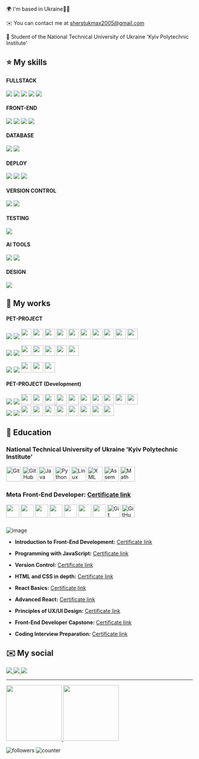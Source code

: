 🌍  I'm based in Ukraine💙💛

✉️  You can contact me at [sherstukmax2005@gmail.com](mailto:sherstukmax2005@gmail.com)

🧠  Student of the National Technical University of Ukraine 'Kyiv Polytechnic Institute'​

⭐ My skills
-------------------
#### FULLSTACK
<a href="https://nextjs.org/"><img src="https://img.shields.io/badge/NEXT%20JS-111?style=for-the-badge&logo=nextdotjs&logoColor=white"/></a> 
<a href="https://react.dev/"><img src="https://img.shields.io/badge/REACT JS-61DAFB?style=for-the-badge&logo=react&logoColor=black"/></a> 
<a href="https://www.typescriptlang.org/"><img src="https://img.shields.io/badge/TYPESCRIPT-358EF1?style=for-the-badge&logo=typescript&logoColor=white"/></a>
<a href="https://en.wikipedia.org/wiki/JavaScript"><img src="https://img.shields.io/badge/JAVASCRIPT-F7DF1E?style=for-the-badge&logo=javascript&logoColor=black"/></a> 
<a href="https://graphql.org/"><img src="https://img.shields.io/badge/GRAPHQL-E10098?style=for-the-badge&logo=graphql&logoColor=white"/></a>

#### FRONT-END
<a href="https://tailwindcss.com/"><img src="https://img.shields.io/badge/tailwind-06B6D4?style=for-the-badge&logo=tailwindcss&logoColor=white"/></a>
<a href="https://sass-lang.com/"><img src="https://img.shields.io/badge/SCSS-CC6699?style=for-the-badge&logo=sass&logoColor=white"/></a>
<a href="https://en.wikipedia.org/wiki/CSS"><img src="https://img.shields.io/badge/CSS-1572B6?style=for-the-badge&logo=css3&logoColor=white"/></a>
<a href="https://en.wikipedia.org/wiki/HTML"><img src="https://img.shields.io/badge/HTML-E34F26?style=for-the-badge&logo=html5&logoColor=white"/></a>

#### DATABASE 
<a href="https://www.prisma.io/"><img src="https://img.shields.io/badge/PRISMA-2d3748?style=for-the-badge&logo=prisma&logoColor=white"/></a>
<a href="https://supabase.com/"><img src="https://img.shields.io/badge/supabase-3ECF8E?style=for-the-badge&logo=supabase&logoColor=white"/></a>

#### DEPLOY
<a href="https://vercel.com/home"><img src="https://img.shields.io/badge/VERCEL-000?style=for-the-badge&logo=vercel&logoColor=white"/></a>
<a href="https://firebase.google.com/"><img src="https://img.shields.io/badge/FAREBASE-DD2C00?style=for-the-badge&logo=firebase&logoColor=white"/></a>
<a href="https://pages.github.com/"><img src="https://img.shields.io/badge/GITHUB_PAGES-181717?style=for-the-badge&logo=github&logoColor=white"/></a>

#### VERSION CONTROL
<a href="https://git-scm.com/"><img src="https://img.shields.io/badge/GIT-DD2C00?style=for-the-badge&logo=git&logoColor=white"/></a>
<a href="https://github.com/"><img src="https://img.shields.io/badge/GITHUB-181717?style=for-the-badge&logo=github&logoColor=white"/></a>

#### TESTING
<a href="https://jestjs.io/"><img src="https://img.shields.io/badge/jest-C21325?style=for-the-badge&logo=jest&logoColor=white"/></a>

#### AI TOOLS
<a href="https://chat.openai.com/"><img src="https://img.shields.io/badge/CHATGPT-3A6?style=for-the-badge&logo=openai&logoColor=white"/></a>
<a href="https://github.com/features/copilot"><img src="https://img.shields.io/badge/GITHUB_COPILOT-181717?style=for-the-badge&logo=githubcopilot&logoColor=white"/></a>

#### DESIGN
<a href="https://github.com/features/copilot"><img src="https://img.shields.io/badge/figma-F24E1E?style=for-the-badge&logo=figma&logoColor=white"/></a>


📁 My works
-------------------
#### PET-PROJECT
<div>
 <a href="https://github.com/Maxson71/SMARTFOLIO/blob/master/README.md"><img src="https://img.shields.io/badge/SMARTFOLIO-128C76?style=for-the-badge"/></a> 
 <a href="https://github.com/Maxson71/SMARTFOLIO"><img src="https://img.shields.io/badge/REPOSITORY-222?style=for-the-badge&logo=github&logoColor=white"/></a>
 <a href="https://nextjs.org/"><img height="28" width="28" src="https://cdn.simpleicons.org/nextdotjs" /></a>
 <a href="https://react.dev/"><img height="28" width="28" src="https://cdn.simpleicons.org/react" /></a>
 <a href="https://www.typescriptlang.org/"><img height="28" width="28" src="https://cdn.simpleicons.org/typescript" /></a>
 <a href="https://en.wikipedia.org/wiki/JavaScript"><img height="28" width="28" src="https://cdn.simpleicons.org/javascript" /></a>
 <img height="28" width="28" src="https://cdn.simpleicons.org/postgresql" /> 
 <a href="https://www.prisma.io/"><img height="28" width="28" src="https://cdn.simpleicons.org/prisma" /></a>
 <a href="https://supabase.com/"><img height="28" width="28" src="https://cdn.simpleicons.org/supabase" /></a>
 <a href="https://sass-lang.com/"><img height="28" width="28" src="https://cdn.simpleicons.org/sass" /></a>
 <a href="https://en.wikipedia.org/wiki/CSS"><img height="28" width="28" src="https://cdn.simpleicons.org/css3" /></a>
 <a href="https://en.wikipedia.org/wiki/HTML"><img height="28" width="28" src="https://cdn.simpleicons.org/html5" /></a>
</div>
<p></p>
<div>
 <a href="https://maxson71.github.io/castpress/"><img src="https://img.shields.io/badge/Castpress-white?style=for-the-badge"/></a>
 <a href="https://github.com/Maxson71/castpress/tree/main"><img src="https://img.shields.io/badge/REPOSITORY-222?style=for-the-badge&logo=github&logoColor=white"/></a>
 <a href="https://react.dev/"><img height="28" width="28" src="https://cdn.simpleicons.org/react" /></a>
 <a href="https://en.wikipedia.org/wiki/JavaScript"><img height="28" width="28" src="https://cdn.simpleicons.org/javascript" /></a>
 <a href="https://sass-lang.com/"><img height="28" width="28" src="https://cdn.simpleicons.org/sass" /></a>
 <a href="https://en.wikipedia.org/wiki/CSS"><img height="28" width="28" src="https://cdn.simpleicons.org/css3" /></a>
 <a href="https://en.wikipedia.org/wiki/HTML"><img height="28" width="28" src="https://cdn.simpleicons.org/html5" /></a>
</div>
<p></p>
<div>
 <a href="https://maxson71.github.io/FunHaus/"><img src="https://img.shields.io/badge/FunHauS-8c433a?style=for-the-badge"/></a> 
 <a href="https://github.com/Maxson71/FunHaus/tree/main"><img src="https://img.shields.io/badge/REPOSITORY-222?style=for-the-badge&logo=github&logoColor=white"/></a>
 <a href="https://en.wikipedia.org/wiki/JavaScript"><img height="28" width="28" src="https://cdn.simpleicons.org/javascript" /></a>
 <a href="https://en.wikipedia.org/wiki/CSS"><img height="28" width="28" src="https://cdn.simpleicons.org/css3" /></a>
 <a href="https://en.wikipedia.org/wiki/HTML"><img height="28" width="28" src="https://cdn.simpleicons.org/html5" /></a>
</div>

#### PET-PROJECT (Development)

<div>
 <a href="https://zero-design.vercel.app/"><img src="https://img.shields.io/badge/ZeroDesign-000?style=for-the-badge" /></a>
 <a href="https://github.com/Maxson71/zero-design"><img src="https://img.shields.io/badge/REPOSITORY-222?style=for-the-badge&logo=github&logoColor=white" /></a>
 <a href="https://nextjs.org/"><img height="28" width="28" src="https://cdn.simpleicons.org/nextdotjs" /></a>
 <a href="https://react.dev/"><img height="28" width="28" src="https://cdn.simpleicons.org/react" /></a>
 <a href="https://www.typescriptlang.org/"><img height="28" width="28" src="https://cdn.simpleicons.org/typescript" /> </a>
 <a href="https://en.wikipedia.org/wiki/JavaScript"><img height="28" width="28" src="https://cdn.simpleicons.org/javascript" /></a>
 <a href="https://supabase.com/"><img height="28" width="28" src="https://cdn.simpleicons.org/supabase" /></a>
 <a href="https://vercel.com/home"><img height="28" width="28" src="https://cdn.simpleicons.org/vercel" /></a>
 <a href="https://jestjs.io/"><img height="28" width="28" src="https://cdn.simpleicons.org/jest" /></a>
 <a href="https://tailwindcss.com/"><img height="28" width="28" src="https://cdn.simpleicons.org/tailwindcss" /></a>
 <a href="https://en.wikipedia.org/wiki/CSS"><img height="28" width="28" src="https://cdn.simpleicons.org/css3" /></a>
 <a href="https://en.wikipedia.org/wiki/HTML"><img height="28" width="28" src="https://cdn.simpleicons.org/html5" /></a>
</div>

<div>
 <a href="https://github.com/Maxson71/todo"><img src="https://img.shields.io/badge/ToDoList-1c8139?style=for-the-badge"/></a> 
 <a href="https://github.com/Maxson71/todo"><img src="https://img.shields.io/badge/REPOSITORY-222?style=for-the-badge&logo=github&logoColor=white"/></a>
 <a href="https://nextjs.org/"><img height="28" width="28" src="https://cdn.simpleicons.org/nextdotjs"/></a>
 <a href="https://react.dev/"><img height="28" width="28" src="https://cdn.simpleicons.org/react"/></a>
 <a href="https://www.typescriptlang.org/"><img height="28" width="28" src="https://cdn.simpleicons.org/typescript" /></a>
 <a href="https://en.wikipedia.org/wiki/JavaScript"><img height="28" width="28" src="https://cdn.simpleicons.org/javascript" /></a>
 <a href="https://graphql.org/"><img height="28" width="28" src="https://cdn.simpleicons.org/graphql" /></a>
 <a href="https://tailwindcss.com/"><img height="28" width="28" src="https://cdn.simpleicons.org/tailwindcss" /></a>
 <a href="https://en.wikipedia.org/wiki/CSS"><img height="28" width="28" src="https://cdn.simpleicons.org/css3" /></a>
 <a href="https://en.wikipedia.org/wiki/HTML"><img height="28" width="28" src="https://cdn.simpleicons.org/html5" /></a>
</div>

🧮 Education
-------------------
### National Technical University of Ukraine 'Kyiv Polytechnic Institute'​

<div>
 <img height="40" alt="Git" src="https://img.icons8.com/?size=100&id=20906&format=png&color=000000"/>
 <img height="40" alt="GitHub" src="https://img.icons8.com/?size=100&id=3tC9EQumUAuq&format=png&color=000000"/>
 <img height="40" alt="Java" src="https://img.icons8.com/color/1x/java-coffee-cup-logo.png"/>
 <img height="40" alt="Python" src="https://img.icons8.com/color/1x/python.png"/>
 <img height="40" alt="Linux" src="https://img.icons8.com/color/1x/linux.png"/>
 <img height="40" alt="XML" src="https://img.icons8.com/?size=100&id=10238&format=png&color=000000"/>
 <img height="40" alt="Assembler" src="https://github.com/user-attachments/assets/90ba3fec-1d1a-4a2b-854e-a97d2123b6fc" />
 <img height="40" alt="Math" src="https://github.com/Maxson71/Maxson71/assets/77611206/f3e2757b-30e6-4fb0-be23-8385d481122d" />

</div>

### Meta Front-End Developer: [Certificate link](https://www.coursera.org/account/accomplishments/specialization/5MNXFFXGWES8)

<div> 
 <img height="35" src="https://img.icons8.com/?size=100&id=asWSSTBrDlTW&format=png&color=000000" /> 
 <img height="35" src="https://cdn.simpleicons.org/javascript" />
 <img height="35" src="https://img.icons8.com/?size=100&id=Xf1sHBmY73hA&format=png&color=000000" /> 
 <img height="35" src="https://cdn.simpleicons.org/tailwindcss" /> 
 <img height="35" src="https://img.icons8.com/?size=100&id=78Fr72VCwbPq&format=png&color=000000" /> 
 <img height="35" src="https://cdn.simpleicons.org/css3" />
 <img height="35" src="https://cdn.simpleicons.org/html5" />
 <img height="35" alt="Git" src="https://img.icons8.com/?size=100&id=20906&format=png&color=000000"/>
 <img height="35" alt="GitHub" src="https://img.icons8.com/?size=100&id=3tC9EQumUAuq&format=png&color=000000"/>
</div>

###  

![image](https://github.com/Maxson71/Maxson71/assets/77611206/4fcc4c8b-415a-4c7e-a616-bb25567d40b0)

  - **Introduction to Front-End Development:** [Certificate link](https://www.coursera.org/account/accomplishments/records/23K47VBE4FE4)
  
  - **Programming with JavaScript:** [Certificate link](https://www.coursera.org/account/accomplishments/records/4YMEZSWTHQLA)
  
  - **Version Control:** [Certificate link](https://www.coursera.org/account/accomplishments/records/ECJ2JD32WUFQ)
  
  - **HTML and CSS in depth:** [Certificate link](https://www.coursera.org/account/accomplishments/records/Q2VAPYDJXH5L)
  
  - **React Basics:** [Certificate link](https://www.coursera.org/account/accomplishments/records/395CFWEEQ3SK)
 
  - **Advanced React:** [Certificate link](https://www.coursera.org/account/accomplishments/records/8P3UULGGEN3P)

  - **Principles of UX/UI Design:** [Certificate link](https://www.coursera.org/account/accomplishments/records/6W5DJPUFTA9N)

  - **Front-End Developer Capstone:** [Certificate link](https://www.coursera.org/account/accomplishments/verify/Z8A3W9K623WG)

  - **Coding Interview Preparation:** [Certificate link](https://www.coursera.org/account/accomplishments/verify/ZDE9DHSQP2GM)

✉️ My social
-------------------
<a href="https://www.linkedin.com/in/maksym-sherstiuk-29868026b/">
  <img src="https://img.shields.io/badge/LINKEDIN-0A66C2?style=for-the-badge&logo=linkedin&logoColor=white"/>
</a> 
<a href="https://t.me/Maxsooooon">
  <img src="https://img.shields.io/badge/TELEGRAM-26A5E4?style=for-the-badge&logo=telegram&logoColor=white"/>
</a>
<a href="mailto:sherstukmax2005@gmail.com">
  <img src="https://img.shields.io/badge/EMAIL-DFDFDF?style=for-the-badge&logo=gmail&logoColor=gray"/>
</a>

-------------------

<a href="https://github.com/Maxson71/github-readme-stats">
  <img height=150 src="https://github-readme-stats.vercel.app/api/top-langs/?username=Maxson71&layout=compact"/>
</a>
<a href="https://github-readme-stats.vercel.app/api?username=Maxson71&show_icons=true&count_private=true">
  <img height=150 src="https://github-readme-stats.vercel.app/api?username=Maxson71&show_icons=true&count_private=true"/>
</a>

![followers](https://img.shields.io/github/followers/Maxson71?logo=github&style=flat-square&color=0891b2&labelColor=1c1917)
![counter](https://komarev.com/ghpvc/?username=Maxson71&color=0891b2&label=views&labelColor=1c1917&style=flat-square)

